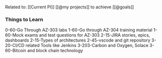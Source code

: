 
Related to: [[Current PI]]  [[@my projects]] to achieve [[@goals]]

### Things to Learn
0-60-Go Through AZ-303 labs
1-60-Go through AZ-304 training material
1-60-Mock exams and test questions for AZ-303
2-15-JIRA stories, epics, dashboards
2-15-Types of architectures
2-45-vscode and git repository
3-20-CI/CD related Tools like Jenkins 
3-203-Carbon and Oxygen, Solace
3-60-Bitcoin and block chain technology
